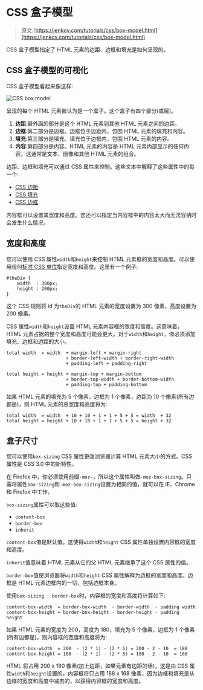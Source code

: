 # CSS 盒子模型

> 原文:[https://jenkov.com/tutorials/css/box-model.html](https://jenkov.com/tutorials/css/box-model.html)

CSS 盒子模型指定了 HTML 元素的边距、边框和填充是如何呈现的。

## CSS 盒子模型的可视化

CSS 盒子模型看起来像这样:

![CSS box model](../Images/ebeb102775270ffe35faa648d207fd4c.png)

呈现的每个 HTML 元素被认为是一个盒子。这个盒子有四个部分(或层)。

1.  **边距**:最外面的部分是这个 HTML 元素到其他 HTML 元素之间的边距。
2.  **边框**:第二部分是边框。边框位于边距内，包围 HTML 元素的填充和内容。
3.  **填充**:第三部分是填充。填充位于边框内，包围 HTML 元素的内容。
4.  **内容**:第四部分是内容。HTML 元素的内容是 HTML 元素内部显示的任何内容。这通常是文本、图像和其他 HTML 元素的组合。

边距、边框和填充可以通过 CSS 属性来控制。这些文本中解释了这些属性中的每一个:

*   [CSS 边距](/css/margin.html)
*   [CSS 填充](/css/padding.html)
*   [CSS 边框](/css/border.html)

内容框可以设置其宽度和高度。您还可以指定当内容框中的内容太大而无法容纳时会发生什么情况。

## 宽度和高度

您可以使用 CSS 属性`width`和`height`来控制 HTML 元素框的宽度和高度。可以使用任何[标准 CSS 单位](units.html)指定宽度和高度。这里有一个例子:

```
#theDiv {
    width  : 300px;
    height : 200px;
}

```

这个 CSS 规则将 id 为`theDiv`的 HTML 元素的宽度设置为 300 像素，高度设置为 200 像素。

CSS 属性`width`和`height`设置 HTML 元素内容框的宽度和高度。这意味着，HTML 元素占据的整个宽度和高度可能会更大。对于`width`和`height`，你必须添加填充、边框和边距的大小。

```
total width  = width  + margin-left + margin-right 
                      + border-left-width + border-right-width 
                      + padding-left + padding-right

total height = height + margin-top + margin-bottom 
                      + border-top-width + border-bottom-width 
                      + padding-top + padding-bottom

```

如果 HTML 元素的填充为 5 个像素，边框为 1 个像素，边距为 10 个像素(所有边都是)，则 HTML 元素的总宽度和高度将为:

```
total width  = width  + 10 + 10 + 1 + 1 + 5 + 5 = width  + 32
total height = height + 10 + 10 + 1 + 1 + 5 + 5 = height + 32

```

## 盒子尺寸

您可以使用`box-sizing` CSS 属性更改浏览器计算 HTML 元素大小的方式。CSS 属性是 CSS 3.0 中的新特性。

在 Firefox 中，你必须使用前缀`-moz-`，所以这个属性叫做`-moz-box-sizing`。只需将属性`box-sizing`和`-moz-box-sizing`设置为相同的值，就可以在 IE、Chrome 和 Firefox 中工作。

`box-sizing`属性可以取这些值:

*   `content-box`
*   `border-box`
*   `inherit`

`content-box`值是默认值。这使得`width`和`height` CSS 属性单独设置内容框的宽度和高度。

`inherit`值意味着 HTML 元素从它的父 HTML 元素继承了这个 CSS 属性的值。

`border-box`值使浏览器将`width`和`height` CSS 属性解释为边框的宽度和高度。边框是 HTML 元素边框内的一切，包括边框本身。

使用`box-sizing : border-box`时，内容框的宽度和高度将计算如下:

```
content-box-width  = border-box-width  - border-width  - padding width
content-box-height = border-box-height - border-height - padding height

```

如果 HTML 元素的宽度为 200，高度为 180，填充为 5 个像素，边框为 1 个像素(所有边都是)，则内容框的宽度和高度将为:

```
content-box-width  = 200  - (2 * 1) - (2 * 5) = 200 - 2 - 10  = 188
content-box-height = 180  - (2 * 1) - (2 * 5) = 180 - 2 - 10  = 168 

```

HTML 将占用 200 x 180 像素(加上边距，如果元素有边距的话)，这是由 CSS 属性`width`和`height`设置的。内容框将只占用 188 x 168 像素，因为边框和填充是从边框的宽度和高度中减去的，以获得内容框的宽度和高度。